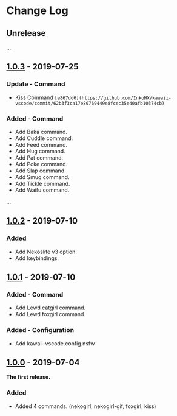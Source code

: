 # Change Log

## Unrelease

...

## [1.0.3](https://github.com/InkoHX/kawaii-vscode-releases/tag/1.0.3) - 2019-07-25

### Update - Command

- Kiss Command `[e867dd6](https://github.com/InkoHX/kawaii-vscode/commit/62b3f3ca17e80769449e8fcec35e40afb10374cb)`

### Added - Command

- Add Baka command.
- Add Cuddle command.
- Add Feed command.
- Add Hug command.
- Add Pat command.
- Add Poke command.
- Add Slap command.
- Add Smug command.
- Add Tickle command.
- Add Waifu command.

...

## [1.0.2](https://github.com/InkoHX/kawaii-vscode/releases/tag/1.0.2) - 2019-07-10

### Added

- Add Nekoslife v3 option.
- Add keybindings.

## [1.0.1](https://github.com/InkoHX/kawaii-vscode/releases/tag/1.0.1) - 2019-07-10

### Added - Command

- Add Lewd catgirl command.
- Add Lewd foxgirl command.

### Added - Configuration

- Add kawaii-vscode.config.nsfw

## [1.0.0](https://github.com/InkoHX/kawaii-vscode/releases/tag/1.0.0) - 2019-07-04

**The first release.**

### Added

- Added 4 commands. (nekogirl, nekogirl-gif, foxgirl, kiss)

